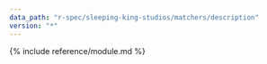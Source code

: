 ```yaml
---
data_path: "r-spec/sleeping-king-studios/matchers/description"
version: "*"
---
```


{% include reference/module.md %}
